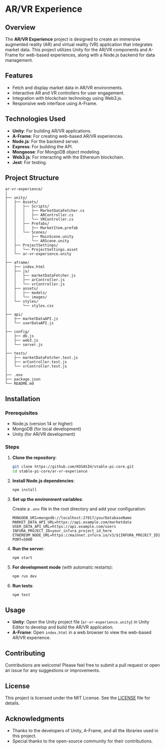 # AR/VR Experience

## Overview

The **AR/VR Experience** project is designed to create an immersive augmented reality (AR) and virtual reality (VR) application that integrates market data. This project utilizes Unity for the AR/VR components and A-Frame for web-based experiences, along with a Node.js backend for data management.

## Features

- Fetch and display market data in AR/VR environments.
- Interactive AR and VR controllers for user engagement.
- Integration with blockchain technology using Web3.js.
- Responsive web interface using A-Frame.

## Technologies Used

- **Unity**: For building AR/VR applications.
- **A-Frame**: For creating web-based AR/VR experiences.
- **Node.js**: For the backend server.
- **Express**: For building the API.
- **Mongoose**: For MongoDB object modeling.
- **Web3.js**: For interacting with the Ethereum blockchain.
- **Jest**: For testing.

## Project Structure

```
ar-vr-experience/
│
├── unity/
│   ├── Assets/
│   │   ├── Scripts/
│   │   │   ├── MarketDataFetcher.cs
│   │   │   ├── ARController.cs
│   │   │   └── VRController.cs
│   │   ├── Prefabs/
│   │   │   ├── MarketItem.prefab
│   │   └── Scenes/
│   │       ├── MainScene.unity
│   │       └── ARScene.unity
│   ├── ProjectSettings/
│   │   └── ProjectSettings.asset
│   └── ar-vr-experience.unity
│
├── aframe/
│   ├── index.html
│   ├── js/
│   │   ├── marketDataFetcher.js
│   │   ├── arController.js
│   │   └── vrController.js
│   ├── assets/
│   │   ├── models/
│   │   └── images/
│   └── styles/
│       └── styles.css
│
├── api/
│   ├── marketDataAPI.js
│   └── userDataAPI.js
│
├── config/
│   ├── db.js
│   ├── web3.js
│   └── server.js
│
├── tests/
│   ├── marketDataFetcher.test.js
│   ├── arController.test.js
│   └── vrController.test.js
│
├── .env
├── package.json
└── README.md
```

## Installation

### Prerequisites

- Node.js (version 14 or higher)
- MongoDB (for local development)
- Unity (for AR/VR development)

### Steps

1. **Clone the repository**:

   ```bash
   git clone https://github.com/KOSASIH/stable-pi-core.git
   cd stable-pi-core/ar-vr-experience
   ```

2. **Install Node.js dependencies**:

   ```bash
   npm install
   ```

3. **Set up the environment variables**:

   Create a `.env` file in the root directory and add your configuration:

   ```plaintext
   MONGODB_URI=mongodb://localhost:27017/yourDatabaseName
   MARKET_DATA_API_URL=https://api.example.com/marketdata
   USER_DATA_API_URL=https://api.example.com/users
   INFURA_PROJECT_ID=your_infura_project_id_here
   ETHEREUM_NODE_URL=https://mainnet.infura.io/v3/${INFURA_PROJECT_ID}
   PORT=5000
   ```

4. **Run the server**:

   ```bash
   npm start
   ```

5. **For development mode** (with automatic restarts):

   ```bash
   npm run dev
   ```

6. **Run tests**:

   ```bash
   npm test
   ```

## Usage

- **Unity**: Open the Unity project file (`ar-vr-experience.unity`) in Unity Editor to develop and build the AR/VR application.
- **A-Frame**: Open `index.html` in a web browser to view the web-based AR/VR experience.

## Contributing

Contributions are welcome! Please feel free to submit a pull request or open an issue for any suggestions or improvements.

## License

This project is licensed under the MIT License. See the [LICENSE](LICENSE) file for details.

## Acknowledgments

- Thanks to the developers of Unity, A-Frame, and all the libraries used in this project.
- Special thanks to the open-source community for their contributions.
